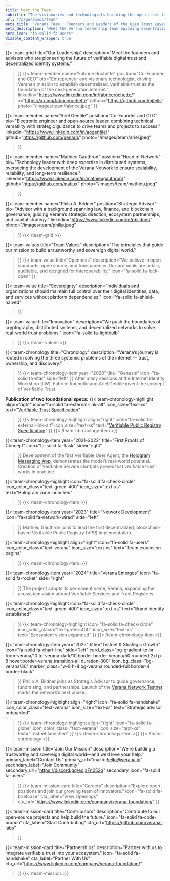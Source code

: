 ```yaml
---
title: Meet the Team
subtitle: "The visionaries and technologists building the open trust layer for the internet, empowering digital sovereignty for everyone."
url: "/page/about/team"
meta_title: "Verana Team | Founders and Leaders of the Open Trust Layer"
meta_description: "Meet the Verana leadership team building decentralized trust infrastructure, from network engineering to ecosystem governance and developer relations."
hero_icon: "fa-solid fa-users"
disable_content_wrapper: true
---
```


{{< team-grid
    title="Our Leadership"
    description="Meet the founders and advisors who are pioneering the future of verifiable digital trust and decentralized identity systems."
>}}
{{< team-member
    name="Fabrice Rochette"
    position="Co-Founder and CEO"
    bio="Entrepreneur and visionary technologist, driving Verana’s mission to establish decentralized, verifiable trust as the foundation of the next-generation internet."
    linkedin="https://www.linkedin.com/in/fabricerochette/"
    x="https://x.com/fabricerochette"
    github="https://github.com/mjfelis"
    photo="/images/team/fabrice.jpeg"
>}}

{{< team-member
    name="Ariel Gentile"
    position="Co-Founder and CTO"
    bio="Electronic engineer and open-source leader, combining technical versatility with strategic guidance to drive teams and projects to success."
    linkedin="https://www.linkedin.com/in/aogentile/"
    github="https://github.com/genaris"
    photo="/images/team/ariel.jpeg"
>}}

{{< team-member
    name="Mathieu Gauthron"
    position="Head of Network"
    bio="Technology leader with deep expertise in distributed systems, overseeing the development of the Verana Network to ensure scalability, reliability, and long-term resilience."
    linkedin="https://www.linkedin.com/in/mathieugauthron/"
    github="https://github.com/matlux"
    photo="/images/team/mathieu.jpeg"
>}}

{{< team-member
    name="Philip A. Bildner"
    position="Strategic Advisor"
    bio="Advisor with a background spanning law, finance, and blockchain governance, guiding Verana’s strategic direction, ecosystem partnerships, and capital strategy."
    linkedin="https://www.linkedin.com/in/pbildner/"
    photo="/images/team/philip.jpeg"
>}}
{{< /team-grid >}}

{{< team-values
    title="Team Values"
    description="The principles that guide our mission to build a trustworthy and sovereign digital world."
>}}
{{< team-value
    title="Openness"
    description="We believe in open standards, open source, and transparency. Our protocols are public, auditable, and designed for interoperability."
    icon="fa-solid fa-lock-open"
>}}

{{< team-value
    title="Sovereignty"
    description="Individuals and organizations should maintain full control over their digital identities, data, and services without platform dependencies."
    icon="fa-solid fa-shield-halved"
>}}

{{< team-value
    title="Innovation"
    description="We push the boundaries of cryptography, distributed systems, and decentralized networks to solve real-world trust problems."
    icon="fa-solid fa-lightbulb"
>}}
{{< /team-values >}}

{{< team-chronology
    title="Chronology"
    description="Verana’s journey is rooted in solving the three systemic problems of the internet — trust, ownership, and discovery."
>}}
{{< team-chronology-item
    year="2020"
    title="Genesis"
    icon="fa-solid fa-star"
    side="left"
>}}
After many sessions at the Internet Identity Workshop (IIW), Fabrice Rochette and Ariel Gentile invent the concept of Verifiable Trust.

**Publication of two foundational specs:**
{{< team-chronology-highlight
    align="right"
    icon="fa-solid fa-external-link-alt"
    icon_size="text-xs"
    text="[Verifiable Trust Specification](https://verana-labs.github.io/verifiable-trust-spec/)"
>}}
{{< team-chronology-highlight
    align="right"
    icon="fa-solid fa-external-link-alt"
    icon_size="text-xs"
    text="[Verifiable Public Registry Specification](https://verana-labs.github.io/verifiable-trust-vpr-spec/)"
>}}
{{< /team-chronology-item >}}

{{< team-chronology-item
    year="2021–2022"
    title="First Proofs of Concept"
    icon="fa-solid fa-flask"
    side="right"
>}}
Development of the first Verifiable User Agent, the [Hologram Messaging App](https://hologram.zone), demonstrates the model’s real-world potential. Creation of Verifiable Service chatbots proves that verifiable trust works in practice.

{{< team-chronology-highlight
    icon="fa-solid fa-check-circle"
    icon_color_class="text-green-400"
    icon_size="text-xs"
    text="Hologram.zone launched"
>}}
{{< /team-chronology-item >}}

{{< team-chronology-item
    year="2023"
    title="Network Development"
    icon="fa-solid fa-network-wired"
    side="left"
>}}
Mathieu Gauthron joins to lead the first decentralized, blockchain-based Verifiable Public Registry (VPR) implementation.

{{< team-chronology-highlight
    align="right"
    icon="fa-solid fa-users"
    icon_color_class="text-verana"
    icon_size="text-xs"
    text="Team expansion begins"
>}}
{{< /team-chronology-item >}}

{{< team-chronology-item
    year="2024"
    title="Verana Emerges"
    icon="fa-solid fa-rocket"
    side="right"
>}}
The project adopts its permanent name, Verana, expanding the ecosystem vision around Verifiable Services and Trust Registries.

{{< team-chronology-highlight
    icon="fa-solid fa-check-circle"
    icon_color_class="text-green-400"
    icon_size="text-xs"
    text="Brand identity established"
>}}
{{< team-chronology-highlight
    icon="fa-solid fa-check-circle"
    icon_color_class="text-green-400"
    icon_size="text-xs"
    text="Ecosystem vision expanded"
>}}
{{< /team-chronology-item >}}

{{< team-chronology-item
    year="2025"
    title="Testnet & Strategic Growth"
    icon="fa-solid fa-chart-line"
    side="left"
    card_class="bg-gradient-to-br from-verana/10 to-verana-dark/10 border border-verana/50 rounded-2xl p-8 hover:border-verana transition-all duration-300"
    icon_bg_class="bg-verana/30"
    marker_class="w-8 h-8 bg-verana rounded-full border-4 border-black"
>}}
Philip A. Bildner joins as Strategic Advisor to guide governance, fundraising, and partnerships. Launch of the [Verana Network Testnet](/page/testnet.md) marks the network’s next phase.

{{< team-chronology-highlight
    align="right"
    icon="fa-solid fa-handshake"
    icon_color_class="text-verana"
    icon_size="text-xs"
    text="Strategic advisor onboarded"
>}}
{{< team-chronology-highlight
    align="right"
    icon="fa-solid fa-globe"
    icon_color_class="text-verana"
    icon_size="text-xs"
    text="Testnet launched"
>}}
{{< /team-chronology-item >}}
{{< /team-chronology >}}

{{< team-mission
    title="Join Our Mission"
    description="We’re building a trustworthy and sovereign digital world—and we’d love your help."
    primary_label="Contact Us"
    primary_url="mailto:hello@verana.io"
    secondary_label="Join Community"
    secondary_url="https://discord.gg/edjaFn252q"
    secondary_icon="fa-solid fa-users"
>}}
{{< team-mission-card
    title="Careers"
    description="Explore open positions and join our growing team of innovators."
    icon="fa-solid fa-briefcase"
    cta_label="View Openings"
    cta_url="https://www.linkedin.com/company/verana-foundation/"
>}}

{{< team-mission-card
    title="Contributors"
    description="Contribute to our open-source projects and help build the future."
    icon="fa-solid fa-code-branch"
    cta_label="Start Contributing"
    cta_url="https://github.com/verana-labs"
>}}

{{< team-mission-card
    title="Partnerships"
    description="Partner with us to integrate verifiable trust into your ecosystem."
    icon="fa-solid fa-handshake"
    cta_label="Partner With Us"
    cta_url="https://www.linkedin.com/company/verana-foundation/"
>}}
{{< /team-mission >}}

